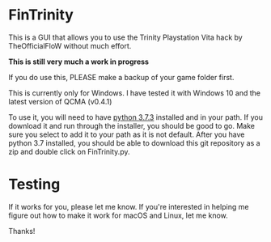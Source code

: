 # FinTrinity

This is a GUI that allows you to use the Trinity Playstation Vita hack by TheOfficialFloW without much effort.

**This is still very much a work in progress**

If you do use this, PLEASE make a backup of your game folder first.

This is currently only for Windows. I have tested it with Windows 10 and the latest version of QCMA (v0.4.1)

To use it, you will need to have [python 3.7.3](https://www.python.org/downloads/) installed and in your path. If you
download it and run through the installer, you should be good to go. Make sure you select to add it to your path as it
is not default. After you have python 3.7 installed, you should be able to download this git repository as a zip and
double click on FinTrinity.py.


# Testing

If it works for you, please let me know. If you're interested in helping me figure out how to make it work for macOS and
Linux, let me know.

Thanks!